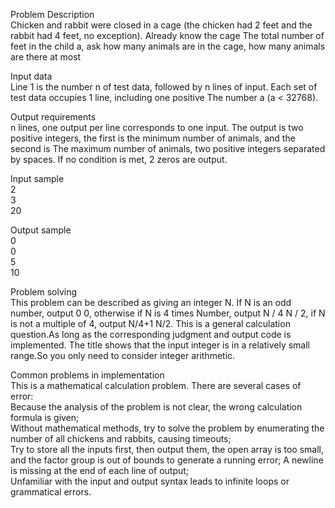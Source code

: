 Problem Description  
    Chicken and rabbit were closed in a cage (the chicken had 2 feet and the rabbit had 4 feet, no exception). Already know the cage The total number of feet in the child a, ask how many animals are in the cage, how many animals are there at most

Input data   
    Line 1 is the number n of test data, followed by n lines of input. Each set of test data occupies 1 line, including one positive The number a (a < 32768).

Output requirements  
    n lines, one output per line corresponds to one input. The output is two positive integers, the first is the minimum number of animals, and the second is The maximum number of animals, two positive integers separated by spaces. If no condition is met, 2 zeros are output.

Input sample  
2  
3  
20  
  
Output sample  
0  
0  
5  
10  

Problem solving   
    This problem can be described as giving an integer N. If N is an odd number, output 0 0, otherwise if N is 4 times Number, output N / 4 N / 2, if N is not a multiple of 4, output N/4+1 N/2. This is a general calculation question.As long as the corresponding judgment and output code is implemented. The title shows that the input integer is in a relatively small range.So you only need to consider integer arithmetic.

Common problems in implementation  
This is a mathematical calculation problem. There are several cases of error:  
Because the analysis of the problem is not clear, the wrong calculation formula is given;  
Without mathematical methods, try to solve the problem by enumerating the number of all chickens and rabbits, causing timeouts;  
Try to store all the inputs first, then output them, the open array is too small, and the factor group is out of bounds to generate a running error;
A newline is missing at the end of each line of output;  
Unfamiliar with the input and output syntax leads to infinite loops or grammatical errors.  
